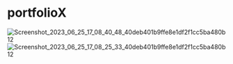 # portfolioX

![Screenshot_2023_06_25_17_08_40_48_40deb401b9ffe8e1df2f1cc5ba480b12](https://github.com/rafsanopi/portfolioX/assets/45880457/dd900979-6954-4c67-bb59-b7e2ccb79a83)
![Screenshot_2023_06_25_17_08_25_33_40deb401b9ffe8e1df2f1cc5ba480b12](https://github.com/rafsanopi/portfolioX/assets/45880457/4aee2550-a5d9-4803-bd3e-2a91350721a9)
